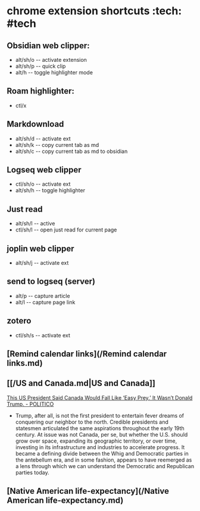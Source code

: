 # chrome extension shortcuts :tech: #tech

## Obsidian web clipper: 
- alt/sh/o -- activate extension
- alt/sh/p -- quick clip
- alt/h -- toggle highlighter mode
## Roam highlighter:
- ctl/x
## Markdownload
- alt/sh/d -- activate ext
- alt/sh/k -- copy current tab as md
- alt/sh/c -- copy current tab as md to obsidian
## Logseq web clipper
- ctl/sh/o -- activate ext
- alt/sh/h -- toggle highlighter
## Just read
- alt/sh/l -- active
- ctl/sh/l -- open just read for current page
## joplin web clipper
- alt/sh/j -- activate ext
## send to logseq (server)
- alt/p -- capture article
- alt/l -- capture page link
## zotero
- ctl/sh/s -- activate ext

## [Remind calendar links](/Remind calendar links.md)

## [[/US and Canada.md|US and Canada]]

[This US President Said Canada Would Fall Like ‘Easy Prey.’ It Wasn’t Donald Trump. - POLITICO](https://www.politico.com/news/magazine/2025/01/26/trump-canada-whig-party-00200504)
- Trump, after all, is not the first president to entertain fever dreams of conquering our neighbor to the north. Credible presidents and statesmen articulated the same aspirations throughout the early 19th century. At issue was not Canada, per se, but whether the U.S. should grow over space, expanding its geographic territory, or over time, investing in its infrastructure and industries to accelerate progress. It became a defining divide between the Whig and Democratic parties in the antebellum era, and in some fashion, appears to have reemerged as a lens through which we can understand the Democratic and Republican parties today.

## [Native American life-expectancy](/Native American life-expectancy.md)


